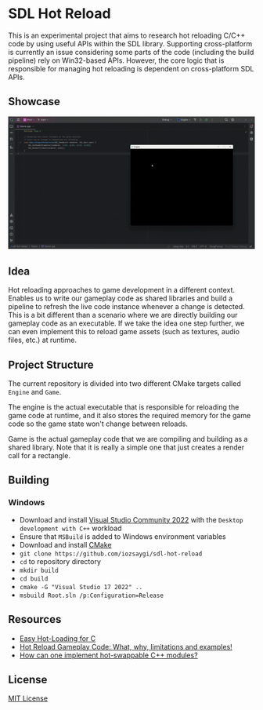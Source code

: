 # SDL Hot Reload

This is an experimental project that aims to research hot reloading C/C++ code by using useful APIs within the SDL
library. Supporting cross-platform is currently an issue considering some parts of the code (including the build
pipeline) rely on Win32-based APIs. However, the core logic that is responsible for managing hot reloading is dependent
on cross-platform SDL APIs.

## Showcase

![Changing color at runtime](https://github.com/iozsaygi/sdl-hot-reload/blob/main/Showcase/color-change.gif)

## Idea

Hot reloading approaches to game development in a different context. Enables us to write our gameplay code as shared
libraries and build a pipeline to refresh the live code instance whenever a change is detected. This is a bit different
than a scenario where we are directly building our gameplay code as an executable. If we take the idea one step further,
we can even implement this to reload game assets (such as textures, audio files, etc.) at runtime.

## Project Structure

The current repository is divided into two different CMake targets called `Engine` and `Game`.

The engine is the actual executable that is responsible for reloading the game code at runtime, and it also stores the
required memory for the game code so the game state won't change between reloads.

Game is the actual gameplay code that we are compiling and building as a shared library. Note that it is really a simple
one that just creates a render call for a rectangle.

## Building

### Windows

- Download and install [Visual Studio Community 2022](https://visualstudio.microsoft.com/vs/community/) with the
  `Desktop development with C++` workload
- Ensure that `MSBuild` is added to Windows environment variables
- Download and install [CMake](https://cmake.org/)
- `git clone https://github.com/iozsaygi/sdl-hot-reload`
- `cd` to repository directory
- `mkdir build`
- `cd build`
- `cmake -G "Visual Studio 17 2022" ..`
- `msbuild Root.sln /p:Configuration=Release`

## Resources

- [Easy Hot-Loading for C](https://slembcke.github.io/HotLoadC)
- [Hot Reload Gameplay Code: What, why, limitations and examples!](https://zylinski.se/posts/hot-reload-gameplay-code/)
- [How can one implement hot-swappable C++ modules?](https://gamedev.stackexchange.com/questions/221/how-can-one-implement-hot-swappable-c-modules)

## License

[MIT License](https://github.com/iozsaygi/sdl-hot-reload/blob/main/LICENSE)